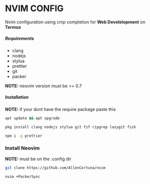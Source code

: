 # NVIM CONFIG
Nvim configuration using cmp completion for **Web Develelopment** on **Termux**

##### Requirements
- clang
- nodejs
- stylua
- prettier
- git
- packer

**NOTE:** neovim version must be >= 0.7 

##### Installation
**NOTE:** if your dont have the require package paste this
```sh
apt update && apt upgrade
```
```sh 
pkg install clang nodejs stylua git fzf ripgrep lazygit fish 
```
```sh 
npm i -g prettier
```

### Install Neovim
**NOTE:** must be on the .config dir
```sh 
git clone https://github.com/AllenCortuna/nvim
```
```sh 
nvim +PackerSync
```

